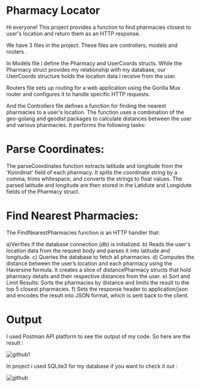 # Pharmacy Locator
Hi everyone! This project provides a function to find pharmacies closest to user's location and return them as an HTTP response. 

We have 3 files in the project. These files are controllers, models and routers .

In Models file i define the Pharmacy and UserCoords structs. While the Pharmacy struct provides my relationship with my database, our UserCoords structure holds the location data I receive from the user. 

Routers file sets up routing for a web application using the Gorilla Mux router and configures it to handle specific HTTP requests.

And the Controllers file defines a function for finding the nearest pharmacies to a user's location. The function uses a combination of the geo-golang and geodist packages to calculate distances between the user and various pharmacies. It performs the following tasks:

# Parse Coordinates:

The parseCoordinates function extracts latitude and longitude from the 'Koordinat' field of each pharmacy. It splits the coordinate string by a comma, trims whitespace, and converts the strings to float values. The parsed latitude and longitude are then stored in the Latidute and Longidute fields of the Pharmacy struct.

# Find Nearest Pharmacies:

The FindNearestPharmacies function is an HTTP handler that:

a)Verifies if the database connection (db) is initialized.
b) Reads the user's location data from the request body and parses it into latitude and longitude.
c) Queries the database to fetch all pharmacies.
d) Computes the distance between the user’s location and each pharmacy using the Haversine formula. It creates a slice of distancePharmacy structs that hold pharmacy details and their respective distances from the user. 
e) Sort and Limit Results: Sorts the pharmacies by distance and limits the result to the top 5 closest pharmacies.
f) Sets the response header to application/json and encodes the result into JSON format, which is sent back to the client.

# Output 

I used Postman API platform to see the output of my code. So here are the result : 

![github1](https://github.com/user-attachments/assets/ac1f6fc7-4480-435f-bba3-af9baf4494be)


In project i used SQLite3 for my database if you want to check it out : 

![github](https://github.com/user-attachments/assets/397831ca-636f-41e0-9ab7-ce57e37647f0)

